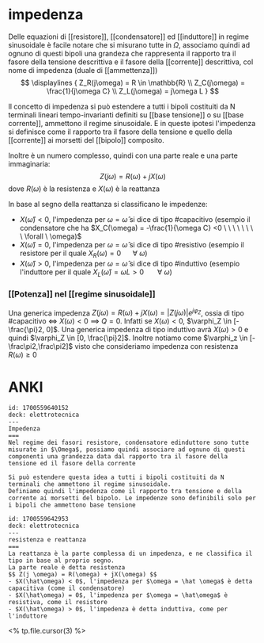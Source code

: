 # impedenza
Delle equazioni di [[resistore]], [[condensatore]] ed [[induttore]] in regime sinusoidale è facile notare che si misurano tutte in $\Omega$, associamo quindi ad ognuno di questi bipoli una grandeza che rappresenta il rapporto tra il fasore della tensione descrittiva e il fasore della [[corrente]] descrittiva, col nome di impedenza (duale di [[ammettenza]])
$$
	\displaylines
	{
	Z_R(j\omega) = R \in \mathbb{R} \\
	Z_C(j\omega) = \frac{1}{j\omega C} \\
	Z_L(j\omega) = j\omega L
	}
$$

Il concetto di impedenza si può estendere a tutti i bipoli costituiti da N terminali lineari tempo-invarianti definiti su [[base tensione]] o su [[base corrente]], ammettono il regime sinusoidale. E in queste ipotesi l'impedenza si definisce come il rapporto tra il fasore della tensione e quello della [[corrente]] ai morsetti del [[bipolo]] composito.

Inoltre è un numero complesso, quindi con una parte reale e una parte immaginaria:
$$Z(j\omega) = R(\omega) + jX(\omega)$$ 
dove $R(\omega)$ è la resistenza e $X(\omega)$ è la reattanza

In base al segno della reattanza si classificano le impedenze:
- $X(\hat{\omega}) < 0$, l'impedenza per $\omega = \hat{\omega}$ si dice di tipo #capacitivo (esempio il condensatore che ha $X_C(\omega) = -\frac{1}{\omega C} <0 \ \ \ \ \ \ \ \ \forall \ \omega)$
- $X(\hat{\omega}) = 0$, l'impedenza per $\omega = \hat{\omega}$ si dice di tipo #resistivo (esempio il resistore per il quale $X_R(\omega) = 0 \ \ \ \ \ \ \forall \ \omega$)
- $X(\hat{\omega}) > 0$, l'impedenza per $\omega = \hat{\omega}$ si dice di tipo #induttivo (esempio l'induttore per il quale $X_L(\hat{\omega}) = \omega L > 0 \ \ \ \ \ \ \ \forall \ \omega$) 

### [[Potenza]] nel [[regime sinusoidale]]
Una generica impedenza $Z(j\omega) = R(\omega) + jX(\omega) = |Z(j\omega)|e^{j\varphi_Z}$, ossia di tipo #capacitivo <=> $X(\omega) < 0$ ==> $Q = 0$. Infatti se $X(\omega) < 0$, $\varphi_Z \in [-\frac{\pi}2, 0]$.
Una generica impedenza di tipo induttivo avrà $X(\omega) > 0$ e quindi $\varphi_Z \in [0, \frac{\pi}2]$.
Inoltre notiamo come $\varphi_z \in [-\frac\pi2,\frac\pi2]$ visto che consideriamo impedenza con resistenza $R(\omega) \geq 0$

# ANKI

```anki
id: 1700559640152
deck: elettrotecnica
---
Impedenza
===
Nel regime dei fasori resistore, condensatore edinduttore sono tutte misurate in $\Omega$, possiamo quindi associare ad ognuno di questi componenti una grandezza data dal rapporto tra il fasore della tensione ed il fasore della corrente

Si può estendere questa idea a tutti i bipoli costituiti da N terminali che ammettono il regime sinusoidale.
Definiamo quindi l'impedenza come il rapporto tra tensione e della corrente ai morsetti del bipolo. Le impedenze sono definibili solo per i bipoli che ammettono base tensione
```


```anki
id: 1700559642953
deck: elettrotecnica
---
resistenza e reattanza
===
La reattanza è la parte complessa di un impedenza, e ne classifica il tipo in base al proprio segno.
La parte reale è detta resistenza
$$ Z(j \omega) = R(\omega) + jX(\omega) $$
- $X(\hat\omega) < 0$, l'impedenza per $\omega = \hat \omega$ è detta capacitiva (come il condensatore)
- $X(\hat\omega) = 0$, l'impedenza per $\omega = \hat\omega$ è resistiva, come il resistore
- $X(\hat\omega) > 0$, l'impedenza è detta induttiva, come per l'induttore
```
<% tp.file.cursor(3) %>